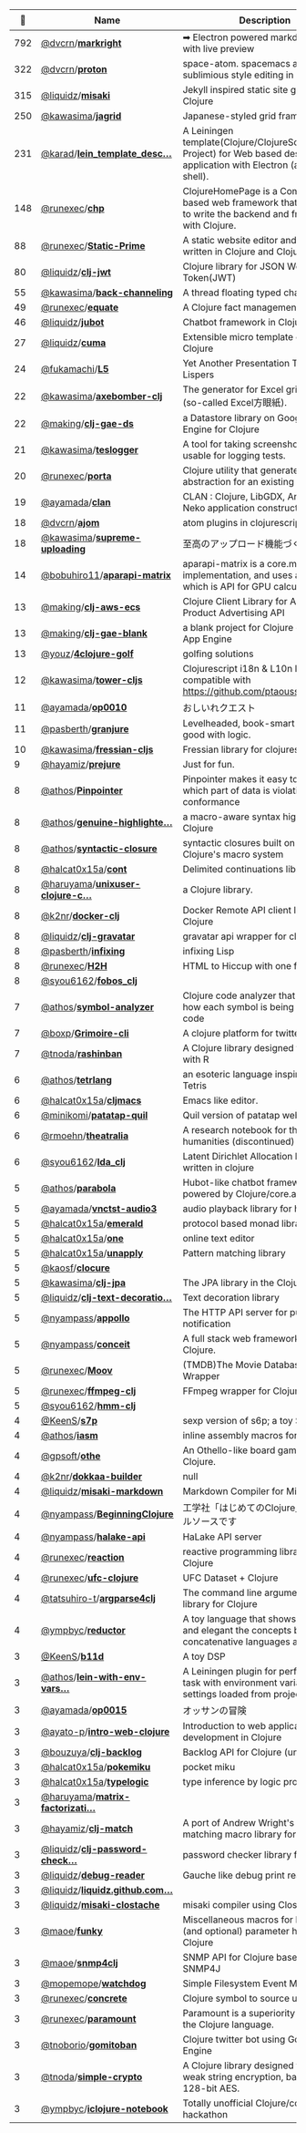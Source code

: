 |:star2: | Name | Description | 🌍|
|---|---|---|---|
|792|[@dvcrn](https://github.com/dvcrn)/[**markright**](https://github.com/dvcrn/markright)|➡ Electron powered markdown editor with live preview||
|322|[@dvcrn](https://github.com/dvcrn)/[**proton**](https://github.com/dvcrn/proton)|space-atom. spacemacs and sublimious style editing in atom||
|315|[@liquidz](https://github.com/liquidz)/[**misaki**](https://github.com/liquidz/misaki)|Jekyll inspired static site generator in Clojure|[:arrow_upper_right:](http://liquidz.github.com/misaki/)|
|250|[@kawasima](https://github.com/kawasima)/[**jagrid**](https://github.com/kawasima/jagrid)|Japanese-styled grid framework.||
|231|[@karad](https://github.com/karad)/[**lein_template_desc…**](https://github.com/karad/lein_template_descjop)|A Leiningen template(Clojure/ClojureScript Project) for Web based desktop application with Electron (atom-shell).|[:arrow_upper_right:](http://descjop.org)|
|148|[@runexec](https://github.com/runexec)/[**chp**](https://github.com/runexec/chp)|ClojureHomePage is a Compojure based web framework that allows you to write the backend and frontend with Clojure.|[:arrow_upper_right:](https://github.com/runexec/chp/)|
|88|[@runexec](https://github.com/runexec)/[**Static-Prime**](https://github.com/runexec/Static-Prime)|A static website editor and server written in Clojure and ClojureScript.||
|80|[@liquidz](https://github.com/liquidz)/[**clj-jwt**](https://github.com/liquidz/clj-jwt)|Clojure library for JSON Web Token(JWT)||
|55|[@kawasima](https://github.com/kawasima)/[**back-channeling**](https://github.com/kawasima/back-channeling)|A thread floating typed chat system.||
|49|[@runexec](https://github.com/runexec)/[**equate**](https://github.com/runexec/equate)|A Clojure fact management library||
|46|[@liquidz](https://github.com/liquidz)/[**jubot**](https://github.com/liquidz/jubot)|Chatbot framework in Clojure||
|27|[@liquidz](https://github.com/liquidz)/[**cuma**](https://github.com/liquidz/cuma)|Extensible micro template engine for Clojure||
|24|[@fukamachi](https://github.com/fukamachi)/[**L5**](https://github.com/fukamachi/L5)|Yet Another Presentation Tool for Lispers|[:arrow_upper_right:](http://e-arrows.sakura.ne.jp/l5/)|
|22|[@kawasima](https://github.com/kawasima)/[**axebomber-clj**](https://github.com/kawasima/axebomber-clj)|The generator for Excel grid sheet (so-called Excel方眼紙).||
|22|[@making](https://github.com/making)/[**clj-gae-ds**](https://github.com/making/clj-gae-ds)|a Datastore library on Google App Engine for Clojure|[:arrow_upper_right:](http://clojars.org/am.ik/clj-gae-ds)|
|21|[@kawasima](https://github.com/kawasima)/[**teslogger**](https://github.com/kawasima/teslogger)|A tool for taking screenshots. It's usable for logging tests.||
|20|[@runexec](https://github.com/runexec)/[**porta**](https://github.com/runexec/porta)| Clojure utility that generates a Clojure abstraction for an existing Java Class.||
|19|[@ayamada](https://github.com/ayamada)/[**clan**](https://github.com/ayamada/clan)|CLAN : Clojure, LibGDX, Android, Neko application construct kit||
|18|[@dvcrn](https://github.com/dvcrn)/[**ajom**](https://github.com/dvcrn/ajom)|atom plugins in clojurescript||
|18|[@kawasima](https://github.com/kawasima)/[**supreme-uploading**](https://github.com/kawasima/supreme-uploading)|至高のアップロード機能づくり||
|14|[@bobuhiro11](https://github.com/bobuhiro11)/[**aparapi-matrix**](https://github.com/bobuhiro11/aparapi-matrix)|aparapi-matrix is a core.matrix implementation, and uses aparapi which is API for GPU calculation.||
|13|[@making](https://github.com/making)/[**clj-aws-ecs**](https://github.com/making/clj-aws-ecs)|Clojure Client Library for Amazon Product Advertising API||
|13|[@making](https://github.com/making)/[**clj-gae-blank**](https://github.com/making/clj-gae-blank)|a blank project for Clojure on Google App Engine||
|13|[@youz](https://github.com/youz)/[**4clojure-golf**](https://github.com/youz/4clojure-golf)|golfing solutions|[:arrow_upper_right:](http://4clojure.com)|
|12|[@kawasima](https://github.com/kawasima)/[**tower-cljs**](https://github.com/kawasima/tower-cljs)|Clojurescript i18n & L10n library, compatible with https://github.com/ptaoussanis/tower/||
|11|[@ayamada](https://github.com/ayamada)/[**op0010**](https://github.com/ayamada/op0010)|おしいれクエスト|[:arrow_upper_right:](http://vnctst.tir.jp/op0010/)|
|11|[@pasberth](https://github.com/pasberth)/[**granjure**](https://github.com/pasberth/granjure)|Levelheaded, book-smart and is very good with logic.||
|10|[@kawasima](https://github.com/kawasima)/[**fressian-cljs**](https://github.com/kawasima/fressian-cljs)|Fressian library for clojurescript||
|9|[@hayamiz](https://github.com/hayamiz)/[**prejure**](https://github.com/hayamiz/prejure)|Just for fun.||
|8|[@athos](https://github.com/athos)/[**Pinpointer**](https://github.com/athos/Pinpointer)|Pinpointer makes it easy to grasp which part of data is violating spec conformance||
|8|[@athos](https://github.com/athos)/[**genuine-highlighte…**](https://github.com/athos/genuine-highlighter)|a macro-aware syntax highlighter for Clojure||
|8|[@athos](https://github.com/athos)/[**syntactic-closure**](https://github.com/athos/syntactic-closure)|syntactic closures built on top of Clojure's macro system||
|8|[@halcat0x15a](https://github.com/halcat0x15a)/[**cont**](https://github.com/halcat0x15a/cont)|Delimited continuations library||
|8|[@haruyama](https://github.com/haruyama)/[**unixuser-clojure-c…**](https://github.com/haruyama/unixuser-clojure-commons)|a Clojure library.||
|8|[@k2nr](https://github.com/k2nr)/[**docker-clj**](https://github.com/k2nr/docker-clj)|Docker Remote API client library for Clojure||
|8|[@liquidz](https://github.com/liquidz)/[**clj-gravatar**](https://github.com/liquidz/clj-gravatar)|gravatar api wrapper for clojure|[:arrow_upper_right:](http://clojars.org/org.clojars.liquidz/clj-gravatar)|
|8|[@pasberth](https://github.com/pasberth)/[**infixing**](https://github.com/pasberth/infixing)|infixing Lisp||
|8|[@runexec](https://github.com/runexec)/[**H2H**](https://github.com/runexec/H2H)|HTML to Hiccup with one function||
|8|[@syou6162](https://github.com/syou6162)/[**fobos_clj**](https://github.com/syou6162/fobos_clj)|||
|7|[@athos](https://github.com/athos)/[**symbol-analyzer**](https://github.com/athos/symbol-analyzer)|Clojure code analyzer that tells us how each symbol is being used in the code||
|7|[@boxp](https://github.com/boxp)/[**Grimoire-cli**](https://github.com/boxp/Grimoire-cli)|A clojure platform for twitter.||
|7|[@tnoda](https://github.com/tnoda)/[**rashinban**](https://github.com/tnoda/rashinban)|A Clojure library designed to work with R||
|6|[@athos](https://github.com/athos)/[**tetrlang**](https://github.com/athos/tetrlang)|an esoteric language inspired by Tetris||
|6|[@halcat0x15a](https://github.com/halcat0x15a)/[**cljmacs**](https://github.com/halcat0x15a/cljmacs)|Emacs like editor.||
|6|[@minikomi](https://github.com/minikomi)/[**patatap-quil**](https://github.com/minikomi/patatap-quil)|Quil version of patatap web app||
|6|[@rmoehn](https://github.com/rmoehn)/[**theatralia**](https://github.com/rmoehn/theatralia)|A research notebook for the humanities (discontinued)||
|6|[@syou6162](https://github.com/syou6162)/[**lda_clj**](https://github.com/syou6162/lda_clj)|Latent Dirichlet Allocation library written in clojure||
|5|[@athos](https://github.com/athos)/[**parabola**](https://github.com/athos/parabola)|Hubot-like chatbot framework powered by Clojure/core.async||
|5|[@ayamada](https://github.com/ayamada)/[**vnctst-audio3**](https://github.com/ayamada/vnctst-audio3)|audio playback library for html5 game||
|5|[@halcat0x15a](https://github.com/halcat0x15a)/[**emerald**](https://github.com/halcat0x15a/emerald)|protocol based monad library||
|5|[@halcat0x15a](https://github.com/halcat0x15a)/[**one**](https://github.com/halcat0x15a/one)|online text editor|[:arrow_upper_right:](http://onedit.herokuapp.com/)|
|5|[@halcat0x15a](https://github.com/halcat0x15a)/[**unapply**](https://github.com/halcat0x15a/unapply)|Pattern matching library||
|5|[@kaosf](https://github.com/kaosf)/[**clocure**](https://github.com/kaosf/clocure)|||
|5|[@kawasima](https://github.com/kawasima)/[**clj-jpa**](https://github.com/kawasima/clj-jpa)|The JPA library in the Clojure way||
|5|[@liquidz](https://github.com/liquidz)/[**clj-text-decoratio…**](https://github.com/liquidz/clj-text-decoration)|Text decoration library||
|5|[@nyampass](https://github.com/nyampass)/[**appollo**](https://github.com/nyampass/appollo)|The HTTP API server for push notification||
|5|[@nyampass](https://github.com/nyampass)/[**conceit**](https://github.com/nyampass/conceit)|A full stack web framework for Clojure.||
|5|[@runexec](https://github.com/runexec)/[**Moov**](https://github.com/runexec/Moov)|(TMDB)The Movie Database API Wrapper||
|5|[@runexec](https://github.com/runexec)/[**ffmpeg-clj**](https://github.com/runexec/ffmpeg-clj)|FFmpeg wrapper for Clojure||
|5|[@syou6162](https://github.com/syou6162)/[**hmm-clj**](https://github.com/syou6162/hmm-clj)|||
|4|[@KeenS](https://github.com/KeenS)/[**s7p**](https://github.com/KeenS/s7p)|sexp version of s6p; a toy SSP.||
|4|[@athos](https://github.com/athos)/[**iasm**](https://github.com/athos/iasm)|inline assembly macros for Clojure||
|4|[@gpsoft](https://github.com/gpsoft)/[**othe**](https://github.com/gpsoft/othe)|An Othello-like board game in Clojure.||
|4|[@k2nr](https://github.com/k2nr)/[**dokkaa-builder**](https://github.com/k2nr/dokkaa-builder)|null||
|4|[@liquidz](https://github.com/liquidz)/[**misaki-markdown**](https://github.com/liquidz/misaki-markdown)|Markdown Compiler for Misaki|[:arrow_upper_right:](http://liquidz.github.io/misaki/)|
|4|[@nyampass](https://github.com/nyampass)/[**BeginningClojure**](https://github.com/nyampass/BeginningClojure)|工学社「はじめてのClojure」のサンプルソースです||
|4|[@nyampass](https://github.com/nyampass)/[**halake-api**](https://github.com/nyampass/halake-api)|HaLake API server||
|4|[@runexec](https://github.com/runexec)/[**reaction**](https://github.com/runexec/reaction)|reactive programming library for Clojure||
|4|[@runexec](https://github.com/runexec)/[**ufc-clojure**](https://github.com/runexec/ufc-clojure)|UFC Dataset + Clojure||
|4|[@tatsuhiro-t](https://github.com/tatsuhiro-t)/[**argparse4clj**](https://github.com/tatsuhiro-t/argparse4clj)|The command line argument parser library for Clojure|[:arrow_upper_right:](http://argparse4clj.sourceforge.net/)|
|4|[@ympbyc](https://github.com/ympbyc)/[**reductor**](https://github.com/ympbyc/reductor)|A toy language that shows how simple and elegant the concepts behind concatenative languages are.||
|3|[@KeenS](https://github.com/KeenS)/[**b11d**](https://github.com/KeenS/b11d)|A toy DSP|[:arrow_upper_right:](http://keens.github.io/slide/ClojuredeDSPwotsukuttahanashi/)|
|3|[@athos](https://github.com/athos)/[**lein-with-env-vars…**](https://github.com/athos/lein-with-env-vars)|A Leiningen plugin for performing a task with environment variable settings loaded from project.clj||
|3|[@ayamada](https://github.com/ayamada)/[**op0015**](https://github.com/ayamada/op0015)|オッサンの冒険||
|3|[@ayato-p](https://github.com/ayato-p)/[**intro-web-clojure**](https://github.com/ayato-p/intro-web-clojure)|Introduction to web application development in Clojure||
|3|[@bouzuya](https://github.com/bouzuya)/[**clj-backlog**](https://github.com/bouzuya/clj-backlog)|Backlog API for Clojure (unofficial).||
|3|[@halcat0x15a](https://github.com/halcat0x15a)/[**pokemiku**](https://github.com/halcat0x15a/pokemiku)|pocket miku||
|3|[@halcat0x15a](https://github.com/halcat0x15a)/[**typelogic**](https://github.com/halcat0x15a/typelogic)|type inference by logic programming||
|3|[@haruyama](https://github.com/haruyama)/[**matrix-factorizati…**](https://github.com/haruyama/matrix-factorization-with-clojure)|||
|3|[@hayamiz](https://github.com/hayamiz)/[**clj-match**](https://github.com/hayamiz/clj-match)|A port of Andrew Wright's pattern matching macro library for Clojure|[:arrow_upper_right:](http://d.hatena.ne.jp/hayamiz/)|
|3|[@liquidz](https://github.com/liquidz)/[**clj-password-check…**](https://github.com/liquidz/clj-password-check)|password checker library for clojure|[:arrow_upper_right:](http://clojars.org/org.clojars.liquidz/clj-password-check)|
|3|[@liquidz](https://github.com/liquidz)/[**debug-reader**](https://github.com/liquidz/debug-reader)|Gauche like debug print reader|[:arrow_upper_right:](https://clojars.org/debug-reader)|
|3|[@liquidz](https://github.com/liquidz)/[**liquidz.github.com…**](https://github.com/liquidz/liquidz.github.com)|||
|3|[@liquidz](https://github.com/liquidz)/[**misaki-clostache**](https://github.com/liquidz/misaki-clostache)|misaki compiler using Clostache|[:arrow_upper_right:](http://liquidz.github.com/misaki/)|
|3|[@maoe](https://github.com/maoe)/[**funky**](https://github.com/maoe/funky)|Miscellaneous macros for keyword (and optional) parameter handling in Clojure|[:arrow_upper_right:](http://maoe.github.com/funky/)|
|3|[@maoe](https://github.com/maoe)/[**snmp4clj**](https://github.com/maoe/snmp4clj)|SNMP API for Clojure based on SNMP4J|[:arrow_upper_right:](http://d.hatena.ne.jp/maoe/)|
|3|[@mopemope](https://github.com/mopemope)/[**watchdog**](https://github.com/mopemope/watchdog)|Simple Filesystem Event Monitoring||
|3|[@runexec](https://github.com/runexec)/[**concrete**](https://github.com/runexec/concrete)|Clojure symbol to source utility||
|3|[@runexec](https://github.com/runexec)/[**paramount**](https://github.com/runexec/paramount)|Paramount is a superiority sorter for the Clojure language.||
|3|[@tnoborio](https://github.com/tnoborio)/[**gomitoban**](https://github.com/tnoborio/gomitoban)|Clojure twitter bot using Google App Engine||
|3|[@tnoda](https://github.com/tnoda)/[**simple-crypto**](https://github.com/tnoda/simple-crypto)|A Clojure library designed to perform weak string encryption, based on 128-bit AES.||
|3|[@ympbyc](https://github.com/ympbyc)/[**iclojure-notebook**](https://github.com/ympbyc/iclojure-notebook)|Totally unofficial Clojure/conj hackathon||

